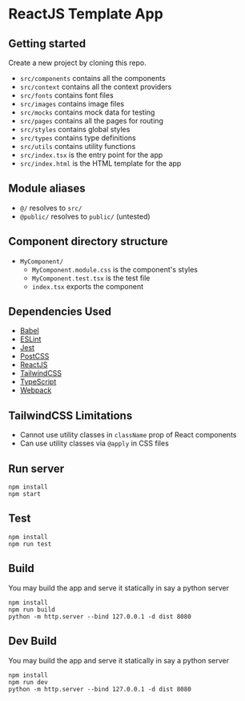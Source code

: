 # ReactJS Template App

## Getting started
Create a new project by cloning this repo.

- `src/components` contains all the components
- `src/context` contains all the context providers
- `src/fonts` contains font files
- `src/images` contains image files
- `src/mocks` contains mock data for testing
- `src/pages` contains all the pages for routing
- `src/styles` contains global styles
- `src/types` contains type definitions
- `src/utils` contains utility functions
- `src/index.tsx` is the entry point for the app
- `src/index.html` is the HTML template for the app

## Module aliases
- `@/` resolves to `src/`
- `@public/` resolves to `public/` (untested)

## Component directory structure
- `MyComponent/`
  - `MyComponent.module.css` is the component's styles
  - `MyComponent.test.tsx` is the test file
  - `index.tsx` exports the component

## Dependencies Used
- [Babel](https://babeljs.io/)
- [ESLint](https://eslint.org/)
- [Jest](https://jestjs.io/)
- [PostCSS](https://postcss.org/)
- [ReactJS](https://reactjs.org/)
- [TailwindCSS](https://tailwindcss.com/)
- [TypeScript](https://www.typescriptlang.org/)
- [Webpack](https://webpack.js.org/)

## TailwindCSS Limitations
- Cannot use utility classes in `className` prop of React components
- Can use utility classes via `@apply` in CSS files

## Run server
```
npm install
npm start
```

## Test
```
npm install
npm run test
```

## Build
You may build the app and serve it statically in say a python server
```
npm install
npm run build
python -m http.server --bind 127.0.0.1 -d dist 8080
```

## Dev Build
You may build the app and serve it statically in say a python server
```
npm install
npm run dev
python -m http.server --bind 127.0.0.1 -d dist 8080
```
